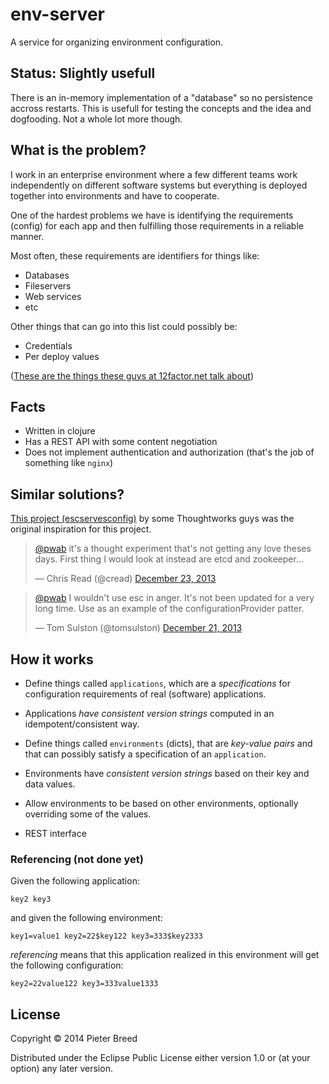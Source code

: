 # env-server

A service for organizing environment configuration.

## Status: Slightly usefull

There is an in-memory implementation of a "database" so no persistence
accross restarts. This is usefull for testing the concepts and the
idea and dogfooding. Not a whole lot more though.

## What is the problem?

I work in an enterprise environment where a few different teams work
independently on different software systems but everything is deployed
together into environments and have to cooperate.

One of the hardest problems we have is identifying the requirements
(config) for each app and then fulfilling those requirements in a
reliable manner.

Most often, these requirements are identifiers for things like:

 - Databases
 - Fileservers
 - Web services
 - etc

Other things that can go into this list could possibly be:

 - Credentials
 - Per deploy values

([These are the things these guys at 12factor.net talk about](http://12factor.net/config))

## Facts

 - Written in clojure
 - Has a REST API with some content negotiation
 - Does not implement authentication and authorization (that's the job
   of something like `nginx`)

## Similar solutions?

[This project (escservesconfig)](https://code.google.com/p/escservesconfig/)
by some Thoughtworks guys was the original inspiration for this
project.

<blockquote class="twitter-tweet" lang="en"><p><a
href="https://twitter.com/pwab">@pwab</a> it's a thought experiment
that's not getting any love theses days. First thing I would look at
instead are etcd and zookeeper...</p>&mdash; Chris Read (@cread) <a
href="https://twitter.com/cread/statuses/414909181763002368">December
23, 2013</a></blockquote> <script async
src="//platform.twitter.com/widgets.js" charset="utf-8"></script>

<blockquote class="twitter-tweet" lang="en"><p><a
href="https://twitter.com/pwab">@pwab</a> I wouldn't use esc in anger.
It's not been updated for a very long time. Use as an example of the
configurationProvider patter.</p>&mdash; Tom Sulston (@tomsulston) <a
href="https://twitter.com/tomsulston/statuses/414291164431261697">December
21, 2013</a></blockquote> <script async
src="//platform.twitter.com/widgets.js" charset="utf-8"></script>

## How it works

 - Define things called `applications`, which are a *specifications*
   for configuration requirements of real (software) applications.
 - Applications *have consistent version strings* computed in an
   idempotent/consistent way.
 - Define things called `environments` (dicts), that are *key-value
   pairs* and that can possibly satisfy a specification of an
   `application`.
 - Environments have *consistent version strings* based on their key
   and data values.
 - Allow environments to be based on other environments, optionally
   overriding some of the values.

 - REST interface

### Referencing (not done yet)

Given the following application:

``` key2 key3 ```

and given the following environment:

``` key1=value1 key2=22$key122 key3=333$key2333 ```

*referencing* means that this application realized in this environment
 will get the following configuration:

``` key2=22value122 key3=333value1333 ```

## License

Copyright © 2014 Pieter Breed

Distributed under the Eclipse Public License either version 1.0 or (at
your option) any later version.
